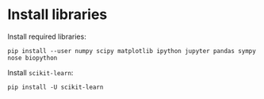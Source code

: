# Install libraries

Install required libraries:
```
pip install --user numpy scipy matplotlib ipython jupyter pandas sympy nose biopython
```

Install `scikit-learn`:
```
pip install -U scikit-learn
```